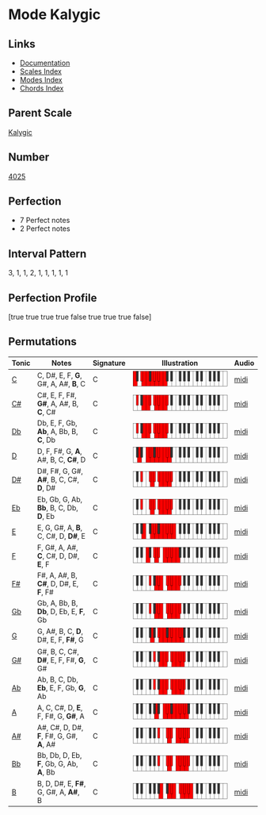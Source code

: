 # Mode Kalygic

## Links

- [Documentation](index.md)
- [Scales Index](Scales.md)
- [Modes Index](Modes.md)
- [Chords Index](Chords.md)

## Parent Scale

[Kalygic](ScaleKalygic.md)

## Number

[4025](https://ianring.com/musictheory/scales/4025)

## Perfection

- 7 Perfect notes
- 2 Perfect notes

## Interval Pattern

3, 1, 1, 2, 1, 1, 1, 1, 1

## Perfection Profile

[true true true true false true true true false]

## Permutations

| Tonic | Notes | Signature | Illustration | Audio |
|-------|-------|-----------|--------------|-------|
| [C](ModeCNaturalKalygic.md) | C, D#, E, F, **G**, G#, A, A#, **B**, C | C | ![CNaturalKalygic](ModeCNaturalKalygic.png) | [midi](https://github.com/edipermadi/music/blob/main/docs/ModeCNaturalKalygic.mid?raw=true) |
| [C#](ModeCSharpKalygic.md) | C#, E, F, F#, **G#**, A, A#, B, **C**, C# | C | ![CSharpKalygic](ModeCSharpKalygic.png) | [midi](https://github.com/edipermadi/music/blob/main/docs/ModeCSharpKalygic.mid?raw=true) |
| [Db](ModeDFlatKalygic.md) | Db, E, F, Gb, **Ab**, A, Bb, B, **C**, Db | C | ![DFlatKalygic](ModeDFlatKalygic.png) | [midi](https://github.com/edipermadi/music/blob/main/docs/ModeDFlatKalygic.mid?raw=true) |
| [D](ModeDNaturalKalygic.md) | D, F, F#, G, **A**, A#, B, C, **C#**, D | C | ![DNaturalKalygic](ModeDNaturalKalygic.png) | [midi](https://github.com/edipermadi/music/blob/main/docs/ModeDNaturalKalygic.mid?raw=true) |
| [D#](ModeDSharpKalygic.md) | D#, F#, G, G#, **A#**, B, C, C#, **D**, D# | C | ![DSharpKalygic](ModeDSharpKalygic.png) | [midi](https://github.com/edipermadi/music/blob/main/docs/ModeDSharpKalygic.mid?raw=true) |
| [Eb](ModeEFlatKalygic.md) | Eb, Gb, G, Ab, **Bb**, B, C, Db, **D**, Eb | C | ![EFlatKalygic](ModeEFlatKalygic.png) | [midi](https://github.com/edipermadi/music/blob/main/docs/ModeEFlatKalygic.mid?raw=true) |
| [E](ModeENaturalKalygic.md) | E, G, G#, A, **B**, C, C#, D, **D#**, E | C | ![ENaturalKalygic](ModeENaturalKalygic.png) | [midi](https://github.com/edipermadi/music/blob/main/docs/ModeENaturalKalygic.mid?raw=true) |
| [F](ModeFNaturalKalygic.md) | F, G#, A, A#, **C**, C#, D, D#, **E**, F | C | ![FNaturalKalygic](ModeFNaturalKalygic.png) | [midi](https://github.com/edipermadi/music/blob/main/docs/ModeFNaturalKalygic.mid?raw=true) |
| [F#](ModeFSharpKalygic.md) | F#, A, A#, B, **C#**, D, D#, E, **F**, F# | C | ![FSharpKalygic](ModeFSharpKalygic.png) | [midi](https://github.com/edipermadi/music/blob/main/docs/ModeFSharpKalygic.mid?raw=true) |
| [Gb](ModeGFlatKalygic.md) | Gb, A, Bb, B, **Db**, D, Eb, E, **F**, Gb | C | ![GFlatKalygic](ModeGFlatKalygic.png) | [midi](https://github.com/edipermadi/music/blob/main/docs/ModeGFlatKalygic.mid?raw=true) |
| [G](ModeGNaturalKalygic.md) | G, A#, B, C, **D**, D#, E, F, **F#**, G | C | ![GNaturalKalygic](ModeGNaturalKalygic.png) | [midi](https://github.com/edipermadi/music/blob/main/docs/ModeGNaturalKalygic.mid?raw=true) |
| [G#](ModeGSharpKalygic.md) | G#, B, C, C#, **D#**, E, F, F#, **G**, G# | C | ![GSharpKalygic](ModeGSharpKalygic.png) | [midi](https://github.com/edipermadi/music/blob/main/docs/ModeGSharpKalygic.mid?raw=true) |
| [Ab](ModeAFlatKalygic.md) | Ab, B, C, Db, **Eb**, E, F, Gb, **G**, Ab | C | ![AFlatKalygic](ModeAFlatKalygic.png) | [midi](https://github.com/edipermadi/music/blob/main/docs/ModeAFlatKalygic.mid?raw=true) |
| [A](ModeANaturalKalygic.md) | A, C, C#, D, **E**, F, F#, G, **G#**, A | C | ![ANaturalKalygic](ModeANaturalKalygic.png) | [midi](https://github.com/edipermadi/music/blob/main/docs/ModeANaturalKalygic.mid?raw=true) |
| [A#](ModeASharpKalygic.md) | A#, C#, D, D#, **F**, F#, G, G#, **A**, A# | C | ![ASharpKalygic](ModeASharpKalygic.png) | [midi](https://github.com/edipermadi/music/blob/main/docs/ModeASharpKalygic.mid?raw=true) |
| [Bb](ModeBFlatKalygic.md) | Bb, Db, D, Eb, **F**, Gb, G, Ab, **A**, Bb | C | ![BFlatKalygic](ModeBFlatKalygic.png) | [midi](https://github.com/edipermadi/music/blob/main/docs/ModeBFlatKalygic.mid?raw=true) |
| [B](ModeBNaturalKalygic.md) | B, D, D#, E, **F#**, G, G#, A, **A#**, B | C | ![BNaturalKalygic](ModeBNaturalKalygic.png) | [midi](https://github.com/edipermadi/music/blob/main/docs/ModeBNaturalKalygic.mid?raw=true) |
